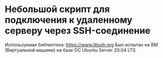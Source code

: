 # Небольшой скрипт для подключения к удаленному серверу через SSH-соединение
Используемая библиотека: https://www.libssh.org
Был испытан на ВМ (Виртуальной машине) на базе ОС Ubuntu Server 20.04 LTS
